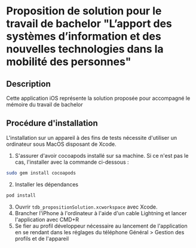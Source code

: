 # Proposition de solution pour le travail de bachelor "L’apport des systèmes d’information et des nouvelles technologies dans la mobilité des personnes"
## Description
Cette application iOS représente la solution proposée pour accompagné le mémoire du travail de bachelor

## Procédure d'installation
L'installation sur un appareil à des fins de tests nécessite d'utiliser un ordinateur sous MacOS disposant de Xcode. 
1. S'assurer d'avoir cocoapods installé sur sa machine. Si ce n'est pas le cas, l'installer avec la commande ci-dessous :
```bash
sudo gem install cocoapods
```
2. Installer les dépendances 
```bash
pod install
```
3. Ouvrir `tdb_propositionSolution.xcworkspace` avec Xcode.
4. Brancher l'iPhone à l'ordinateur à l'aide d'un cable Lightning et lancer l'application avec CMD+R
5. Se fier au profil développeur nécessaire au lancement de l'application en se rendant dans les réglages du téléphone Général > Gestion des profils et de l'appareil